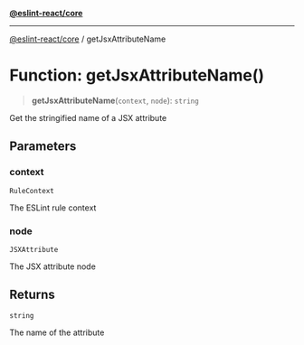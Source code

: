 [**@eslint-react/core**](../README.md)

***

[@eslint-react/core](../README.md) / getJsxAttributeName

# Function: getJsxAttributeName()

> **getJsxAttributeName**(`context`, `node`): `string`

Get the stringified name of a JSX attribute

## Parameters

### context

`RuleContext`

The ESLint rule context

### node

`JSXAttribute`

The JSX attribute node

## Returns

`string`

The name of the attribute
